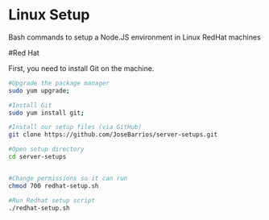 # Linux Setup
Bash commands to setup a Node.JS environment in Linux RedHat machines

#Red Hat

First, you need to install Git on the machine.
```bash
#Upgrade the package manager
sudo yum upgrade;

#Install Git
sudo yum install git;

#Install our setup files (via GitHub)
git clone https://github.com/JoseBarrios/server-setups.git

#Open setup directory
cd server-setups


#Change permissions so it can run
chmod 700 redhat-setup.sh

#Run Redhat setup script
./redhat-setup.sh
```
